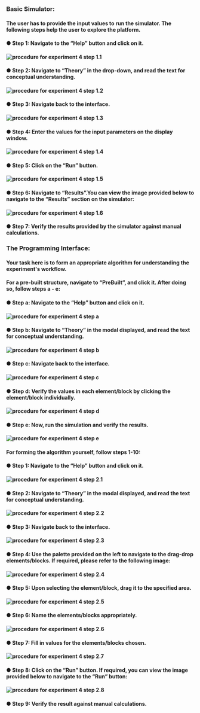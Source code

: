 ### Basic Simulator:

#### The user has to provide the input values to run the simulator. The following steps help the user to explore the platform.

#### ●	Step 1: Navigate to the “Help” button and click on it.	
#### ![procedure for experiment 4 step 1.1 ](images/Capture_Exp.4_Basic_Simulator_1)
#### ●	Step 2: Navigate to “Theory” in the drop-down, and read the text for conceptual understanding.
#### ![procedure for experiment 4 step 1.2 ](images/Capture_Exp.4_Basic_Simulator_2)
#### ●	Step 3: Navigate back to the interface.
#### ![procedure for experiment 4 step 1.3 ](images/Capture_Exp.4_Basic_Simulator_3)
#### ●	Step 4: Enter the values for the input parameters on the display window.
#### ![procedure for experiment 4 step 1.4 ](images/Capture_Exp.4_Basic_Simulator_4)
#### ●	Step 5: Click on the “Run” button. 
#### ![procedure for experiment 4 step 1.5 ](images/Capture_Exp.4_Basic_Simulator_5)
#### ●	Step 6: Navigate to “Results”.You can view the image provided below to navigate to the “Results” section on the simulator:
#### ![procedure for experiment 4 step 1.6 ](images/Capture_Exp.4_Basic_Simulator_6)
#### ●	Step 7: Verify the results provided by the simulator against manual calculations.

### The Programming Interface:

#### Your task here is to form an appropriate algorithm for understanding the experiment's workflow.

#### For a pre-built structure, navigate to “PreBuilt”, and click it. After doing so, follow steps a - e:

#### ●	Step a: Navigate to the “Help” button and click on it.
#### ![procedure for experiment 4 step a ](images/Capture_Exp.4_Programming_Interface_a)
#### ●	Step b: Navigate to “Theory” in the modal displayed, and read the text for conceptual understanding.
#### ![procedure for experiment 4 step b ](images/Capture_Exp.4_Programming_Interface_b)
#### ●	Step c: Navigate back to the interface.
#### ![procedure for experiment 4 step c ](images/Capture_Exp.4_Programming_Interface_c)
#### ●	Step d: Verify the values in each element/block by clicking the element/block individually.
#### ![procedure for experiment 4 step d ](images/Capture_Exp.4_Programming_Interface_d)
#### ●	Step e: Now, run the simulation and verify the results.
#### ![procedure for experiment 4 step e ](images/Capture_Exp.4_Programming_Interface_e)
#### For forming the algorithm yourself, follow steps 1-10:

#### ●	Step 1: Navigate to the “Help” button and click on it.
#### ![procedure for experiment 4 step 2.1 ](images/Capture_Exp.4_Programming_Interface_1)
#### ●	Step 2: Navigate to “Theory” in the modal displayed, and read the text for conceptual understanding.
#### ![procedure for experiment 4 step 2.2 ](images/Capture_Exp.4_Programming_Interface_2)
#### ●	Step 3: Navigate back to the interface.
#### ![procedure for experiment 4 step 2.3 ](images/Capture_Exp.4_Programming_Interface_3)
#### ●	Step 4: Use the palette provided on the left to navigate to the drag-drop elements/blocks. If required, please refer to the following image: 
#### ![procedure for experiment 4 step 2.4 ](images/Capture_Exp.4_Programming_Interface_4)
#### ●	Step 5: Upon selecting the element/block, drag it to the specified area.
#### ![procedure for experiment 4 step 2.5 ](images/Capture_Exp.4_Programming_Interface_5)
#### ●	Step 6: Name the elements/blocks appropriately.
#### ![procedure for experiment 4 step 2.6 ](images/Capture_Exp.4_Programming_Interface_6)
#### ●	Step 7: Fill in values for the elements/blocks chosen.
#### ![procedure for experiment 4 step 2.7 ](images/Capture_Exp.4_Programming_Interface_7)
#### ●	Step 8: Click on the “Run” button. If required, you can view the image provided below to navigate to the “Run” button:
#### ![procedure for experiment 4 step 2.8 ](images/Capture_Exp.4_Programming_Interface_8)
#### ●	Step 9: Verify the result against manual calculations.